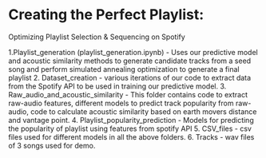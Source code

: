 # Creating the Perfect Playlist:
Optimizing Playlist Selection & Sequencing on Spotify

1.Playlist_generation (playlist_generation.ipynb) - Uses our predictive model and acoustic
 similarity methods to generate candidate tracks from a seed song and perform simulated
  annealing optimization to generate a final playlist
2. Dataset_creation - various iterations of our code to extract data from the Spotify API to 
be used in training our predictive model.
3. Raw_audio_and_acoustic_similarity - This folder contains code to extract raw-audio features,
different models to predict track popularity from raw-audio, code to calculate acoustic similarity based
on earth movers distance and vantage point.
4. Playlist_popularity_prediction - Models for predicting the popularity of playlist using  features from
spotify API
5. CSV_files - csv files used for different models in all the above folders.
6. Tracks - wav files of 3 songs used for demo.
